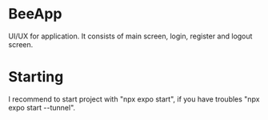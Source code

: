 # BeeApp
UI/UX for application. It consists of main screen, login, register and logout screen.
# Starting
I recommend to start project with "npx expo start", if you have troubles "npx expo start --tunnel".
